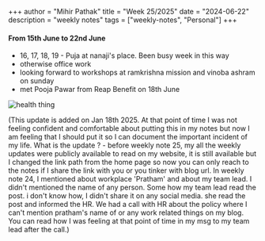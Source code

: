 +++
author = "Mihir Pathak"
title = "Week 25/2025"
date = "2024-06-22"
description = "weekly notes"
tags = ["weekly-notes", "Personal"]
+++

#### From 15th June to 22nd June

- 16, 17, 18, 19 - Puja at nanaji's place. Been busy week in this way 
- otherwise office work 
- looking forward to workshops at ramkrishna mission and vinoba ashram on sunday
- met Pooja Pawar from Reap Benefit on 18th June 


![health thing ](/w25/hrcall.jpeg)

(This update is added on Jan 18th 2025. At that point of time I was not feeling confident and comfortable about putting this in my notes but now I am feeling that I should put it so I can document the important incident of my life. What is the update ? - before weekly note 25, my all the weekly updates were publicly available to read on my website, it is still available but I changed the link path from the home page so now you can only reach to the notes if I share the link with you or you tinker with blog url. In weekly note 24, I mentioned about workplace 'Pratham' and about my team lead. I didn't mentioned the name of any person. Some how my team lead read the post. i don't know how, I didn't share it on any social media. she read the post and informed the HR. We had a call with HR about the policy where I can't mention pratham's name of or any work related things on my blog. You can read how I was feeling at that point of time in my msg to my team lead after the call.)